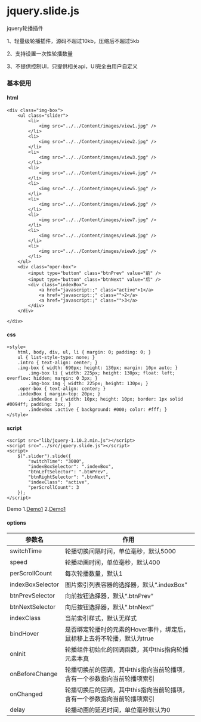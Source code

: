 # jquery.slide.js
jquery轮播插件

1、轻量级轮播插件，源码不超过10kb，压缩后不超过5kb

2、支持设置一次性轮播数量

3、不提供控制UI，只提供相关api，UI完全由用户自定义


### 基本使用
#### html
```
<div class="img-box">
    <ul class="slider">
        <li>
            <img src="../../Content/images/view1.jpg" />
        </li>
        <li>
            <img src="../../Content/images/view2.jpg" />
        </li>
        <li>
            <img src="../../Content/images/view3.jpg" />
        </li>
        <li>
            <img src="../../Content/images/view4.jpg" />
        </li>
        <li>
            <img src="../../Content/images/view5.jpg" />
        </li>
        <li>
            <img src="../../Content/images/view6.jpg" />
        </li>
        <li>
            <img src="../../Content/images/view7.jpg" />
        </li>
        <li>
            <img src="../../Content/images/view8.jpg" />
        </li>
        <li>
            <img src="../../Content/images/view9.jpg" />
        </li>
    </ul>
    <div class="oper-box">
        <input type="button" class="btnPrev" value="前" />
        <input type="button" class="btnNext" value="后" />
        <div class="indexBox">
            <a href="javascript:;" class="active">1</a>
            <a href="javascript:;" class="">2</a>
            <a href="javascript:;" class="">3</a>
        </div>
    </div>

</div>
```

#### css
```
<style>
    html, body, div, ul, li { margin: 0; padding: 0; }
    ul { list-style-type: none; }
    .intro { text-align: center; }
    .img-box { width: 690px; height: 130px; margin: 10px auto; }
        .img-box li { width: 225px; height: 130px; float: left; overflow: hidden; margin: 0 3px; }
        .img-box img { width: 225px; height: 130px; }
    .oper-box { text-align: center; }
    .indexBox { margin-top: 20px; }
        .indexBox a { width: 10px; height: 10px; border: 1px solid #0094ff; padding: 3px; }
        .indexBox .active { background: #000; color: #fff; }
</style>
```

#### script
```
<script src="lib/jquery-1.10.2.min.js"></script>
<script src="../src/jquery.slide.js"></script>
<script>
    $(".slider").slide({
        "switchTime": "3000",
        "indexBoxSelector": ".indexBox",
        "btnLeftSelector": ".btnPrev",
        "btnRightSelector": ".btnNext",
        "indexClass": "active",
        "perScrollCount": 3
    });
</script>
```
Demo
1.<a href="http://luopq.com/demo/slide/examples/index.html" target="_blank">Demo1</a>
2.<a href="http://luopq.com/demo/osum/index.html" target="_blank">Demo1</a>


#### options
| 参数名 | 作用 |
| ----  | ---- |
|switchTime| 轮播切换间隔时间，单位毫秒，默认5000|
|speed| 轮播动画时间，单位毫秒，默认400|
|perScrollCount|每次轮播数量，默认1|
|indexBoxSelector|图片索引列表容器的选择器，默认“.indexBox”|
|btnPrevSelector|向前按钮选择器，默认“.btnPrev”|
|btnNextSelector|向后按钮选择器，默认“.btnNext”|
|indexClass|当前索引样式，默认无样式|
|bindHover|是否绑定轮播时的元素的Hover事件，绑定后，鼠标移上去将不轮播，默认为true|
|onInit|轮播组件初始化的回调函数，其中this指向轮播元素本真|
|onBeforeChange|轮播切换前的回调，其中this指向当前轮播项，含有一个参数指向当前轮播项索引|
|onChanged|轮播切换后的回调，其中this指向当前轮播项，含有一个参数指向当前轮播项索引|
|delay|轮播动画的延迟时间，单位毫秒默认为0|